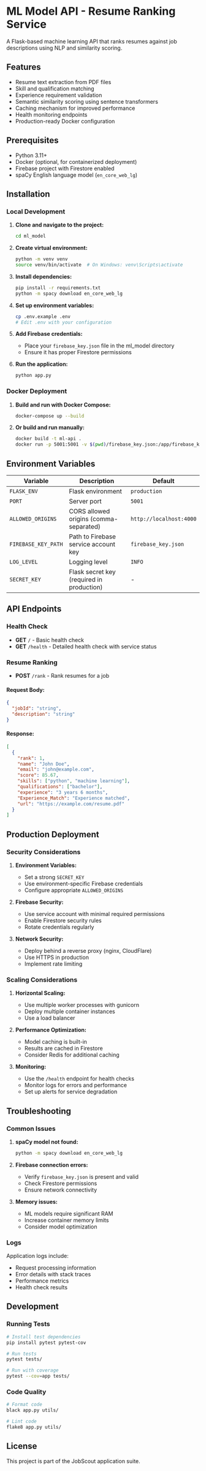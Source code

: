 # ML Model API - Resume Ranking Service

A Flask-based machine learning API that ranks resumes against job descriptions using NLP and similarity scoring.

## Features

- Resume text extraction from PDF files
- Skill and qualification matching
- Experience requirement validation
- Semantic similarity scoring using sentence transformers
- Caching mechanism for improved performance
- Health monitoring endpoints
- Production-ready Docker configuration

## Prerequisites

- Python 3.11+
- Docker (optional, for containerized deployment)
- Firebase project with Firestore enabled
- spaCy English language model (`en_core_web_lg`)

## Installation

### Local Development

1. **Clone and navigate to the project:**
   ```bash
   cd ml_model
   ```

2. **Create virtual environment:**
   ```bash
   python -m venv venv
   source venv/bin/activate  # On Windows: venv\Scripts\activate
   ```

3. **Install dependencies:**
   ```bash
   pip install -r requirements.txt
   python -m spacy download en_core_web_lg
   ```

4. **Set up environment variables:**
   ```bash
   cp .env.example .env
   # Edit .env with your configuration
   ```

5. **Add Firebase credentials:**
   - Place your `firebase_key.json` file in the ml_model directory
   - Ensure it has proper Firestore permissions

6. **Run the application:**
   ```bash
   python app.py
   ```

### Docker Deployment

1. **Build and run with Docker Compose:**
   ```bash
   docker-compose up --build
   ```

2. **Or build and run manually:**
   ```bash
   docker build -t ml-api .
   docker run -p 5001:5001 -v $(pwd)/firebase_key.json:/app/firebase_key.json:ro ml-api
   ```

## Environment Variables

| Variable | Description | Default |
|----------|-------------|---------|
| `FLASK_ENV` | Flask environment | `production` |
| `PORT` | Server port | `5001` |
| `ALLOWED_ORIGINS` | CORS allowed origins (comma-separated) | `http://localhost:4000` |
| `FIREBASE_KEY_PATH` | Path to Firebase service account key | `firebase_key.json` |
| `LOG_LEVEL` | Logging level | `INFO` |
| `SECRET_KEY` | Flask secret key (required in production) | - |

## API Endpoints

### Health Check
- **GET** `/` - Basic health check
- **GET** `/health` - Detailed health check with service status

### Resume Ranking
- **POST** `/rank` - Rank resumes for a job

#### Request Body:
```json
{
  "jobId": "string",
  "description": "string"
}
```

#### Response:
```json
[
  {
    "rank": 1,
    "name": "John Doe",
    "email": "john@example.com",
    "score": 85.67,
    "skills": ["python", "machine learning"],
    "qualifications": ["bachelor"],
    "experience": "3 years 6 months",
    "Experience_Match": "Experience matched",
    "url": "https://example.com/resume.pdf"
  }
]
```

## Production Deployment

### Security Considerations

1. **Environment Variables:**
   - Set a strong `SECRET_KEY`
   - Use environment-specific Firebase credentials
   - Configure appropriate `ALLOWED_ORIGINS`

2. **Firebase Security:**
   - Use service account with minimal required permissions
   - Enable Firestore security rules
   - Rotate credentials regularly

3. **Network Security:**
   - Deploy behind a reverse proxy (nginx, CloudFlare)
   - Use HTTPS in production
   - Implement rate limiting

### Scaling Considerations

1. **Horizontal Scaling:**
   - Use multiple worker processes with gunicorn
   - Deploy multiple container instances
   - Use a load balancer

2. **Performance Optimization:**
   - Model caching is built-in
   - Results are cached in Firestore
   - Consider Redis for additional caching

3. **Monitoring:**
   - Use the `/health` endpoint for health checks
   - Monitor logs for errors and performance
   - Set up alerts for service degradation

## Troubleshooting

### Common Issues

1. **spaCy model not found:**
   ```bash
   python -m spacy download en_core_web_lg
   ```

2. **Firebase connection errors:**
   - Verify `firebase_key.json` is present and valid
   - Check Firestore permissions
   - Ensure network connectivity

3. **Memory issues:**
   - ML models require significant RAM
   - Increase container memory limits
   - Consider model optimization

### Logs

Application logs include:
- Request processing information
- Error details with stack traces
- Performance metrics
- Health check results

## Development

### Running Tests
```bash
# Install test dependencies
pip install pytest pytest-cov

# Run tests
pytest tests/

# Run with coverage
pytest --cov=app tests/
```

### Code Quality
```bash
# Format code
black app.py utils/

# Lint code
flake8 app.py utils/
```

## License

This project is part of the JobScout application suite.

